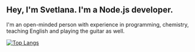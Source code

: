 ## Hey, I'm Svetlana. I'm a Node.js developer. 
I'm an open-minded person with experience in programming, chemistry, teaching English and playing the guitar as well.

[![Top Langs](https://github-readme-stats.vercel.app/api/top-langs/?username=svetlanaabrosimova&hide_progress=true)](https://github.com/anuraghazra/github-readme-stats)



